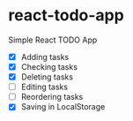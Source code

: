 # react-todo-app
Simple React TODO App

- [x] Adding tasks 
- [x] Checking tasks 
- [x] Deleting tasks 
- [ ] Editing tasks
- [ ] Reordering tasks
- [x] Saving in LocalStorage 
